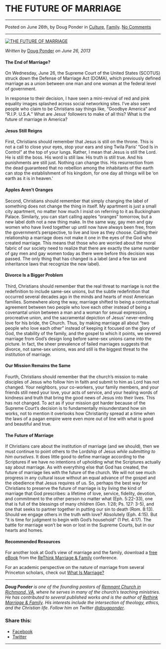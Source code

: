 THE FUTURE OF MARRIAGE
======================

* * *

Posted on June 26th, by Doug Ponder in [Culture](http://www.remnantresource.org/category/culture/), [Family](http://www.remnantresource.org/category/family/). [No Comments](http://www.remnantresource.org/future-of-marriage/#respond)

* * *

[![THE FUTURE OF MARRIAGE](http://www.remnantresource.org/wp-content/uploads/2013/06/Article-2.png)](http://www.remnantresource.org/wp-content/uploads/2013/06/Article-2.png)  

_Written by_ [Doug Ponder](http://www.remnantresource.org/author/doug-ponder/ "Posts by Doug Ponder") _on June 26, 2013_

#### The End of Marriage?

On Wednesday, June 26, the Supreme Court of the United States (SCOTUS) struck down the Defense of Marriage Act (DOMA), which previously defined marriage as a union between one man and one woman at the federal level of government.

In response to their decision, I have seen a mini-revival of red and pink equality images splashed across social networking sites. I’ve also seen people who claim to be Christians say things like, “Goodbye America” and “R.I.P. U.S.A.” What are Jesus’ followers to make of all this? What is the future of marriage in America?

#### Jesus Still Reigns

First, Christians should remember that Jesus is still on the throne. This is not a call to close your eyes, stop your ears and sing Twila Paris’ “God Is in Control” at the top of your lungs. Rather, I mean that Jesus is still the Lord. He is still the boss. His word is still law. His truth is still true. And his punishments are still just. Nothing can change this. His resurrection from the dead guaranteed that no rebellion among the inhabitants of the earth can stop the establishment of his kingdom, for one day all things will be ‘on earth as it is in heaven.’

#### Apples Aren’t Oranges

Second, Christians should remember that simply changing the label of something does not change the thing in itself. My apartment is just a small city apartment, no matter how much I insist on referring to it as Buckingham Palace. Similarly, you can start calling apples “oranges” tomorrow, but a new label doth not a new thing make. In the same way, gay men and gay women who have lived together up until now have always been free, from the government’s perspective, to live and love as they choose. Calling their relationship a marriage does not make it one in the eyes of the God who created marriage. This means that those who are worried about the moral fabric of our society need to realize that there are exactly the same number of gay men and gay women today as there were before this decision was passed. The only thing that has changed is a label (and a few tax and inheritance laws that recognize the new label).

#### Divorce Is a Bigger Problem

Third, Christians should remember that the real threat to marriage is not the redefinition to include same-sex unions, but the subtle redefinition that occurred several decades ago in the minds and hearts of most American families. Somewhere along the way, marriage shifted to being a contractual agreement between two people who love each other instead of being a covenantal union between a man and a woman for sexual expression, procreative union, and the sacramental depiction of Jesus’ never-ending love for his bride, the Church. Thus, by making marriage all about “two people who love each other” instead of keeping it focused on the glory of God, the stability of the family, and the gospel to which it points, we severed marriage from God’s design long before same-sex unions came into the picture. In fact, the sheer prevalence of failed marriages suggests that divorce, not same-sex unions, was and still is the biggest threat to the institution of marriage.

#### Our Mission Remains the Same

Fourth, Christians should remember that the church’s mission to make disciples of Jesus who follow him in faith and submit to him as Lord has not changed. Your neighbors, your co-workers, your family members, and your friends still need your love, your acts of service, and your healing words of kindness and truth that bring the good news of Jesus into their lives. This has not changed. To act as if your mission got harder because of the Supreme Court’s decision is to fundamentally misunderstand how sin works, not to mention it overlooks how Christianity spread at a time when the laws of a pagan empire were even more out of line with what is good and beautiful and true.

#### The Future of Marriage

If Christians care about the institution of marriage (and we should), then we must continue to point others to the Lordship of Jesus _while submitting to him ourselves_. It does little good to define marriage according to the Scriptures if we have no intentions of upholding what the Scriptures actually say about marriage. As with everything else that God has created, the future of marriage lies with the future of the church. We will not see much progress in any cultural issue without an equal advance of the gospel and the obedience that Jesus requires of us. So, perhaps the best way for Christians to preserve the future of marriage is by living the kind of marriage that God prescribes: a lifetime of love, service, fidelity, devotion, and commitment to the other person no matter what (Eph. 5:22-33), one that is full of the blessings of many children (Gen. 1:28; Ps. 127: 3-5), and one that seeks to partner together in putting our sin to death (Rom. 8:13). Should we engage others in the truth with love? Absolutely (Eph. 4:15). But “it is time for judgment to begin with God’s household” (1 Pet. 4:17). The battle for marriage won’t be won or lost in the Supreme Courts, but in our hearts and homes.

#### Recommended Resources

For another look at God’s view of marriage and the family, download a [free eBook](http://www.remnantrichmond.org/mediafiles/rethink-marriage-and-family-ebook.pdf) from the [ReThink Marriage & Family](http://www.remnantrichmond.org/rethink-marriage-and-family/) conference.

For an academic perspective on the nature of marriage from several Princeton scholars, check out [What Is Marriage?](http://www.amazon.com/What-Is-Marriage-Woman-Defense/dp/1594036225/)

* * *

_**Doug Ponder** is one of the founding pastors of [Remnant Church in Richmond, VA](http://www.remnantrichmond.org/), where he serves in many of the church’s teaching ministries. He has contributed to several published works and is the author of [Rethink Marriage & Family](http://www.remnantrichmond.org/mediafiles/uploaded/r/0e1604567_rethink-marriage-and-family-ebook.pdf). His interests include the intersection of theology, ethics, and the Christian life. Follow him on Twitter [@dougponder](https://twitter.com/dougponder)_.

### Share this:

*   [Facebook](http://www.remnantresource.org/future-of-marriage/?share=facebook "Click to share on Facebook")
*   [Twitter](http://www.remnantresource.org/future-of-marriage/?share=twitter "Click to share on Twitter")

  

* * *
